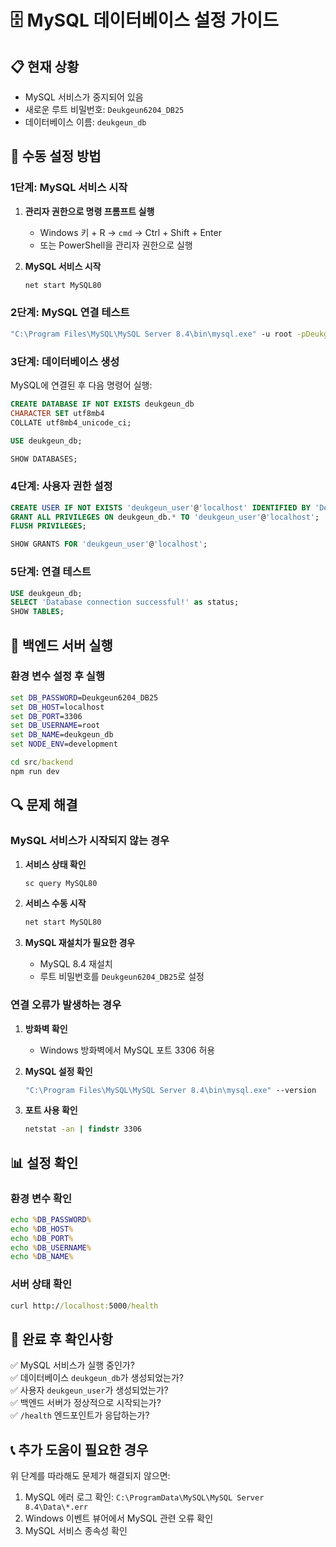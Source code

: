 # 🗄️ MySQL 데이터베이스 설정 가이드

## 📋 현재 상황
- MySQL 서비스가 중지되어 있음
- 새로운 루트 비밀번호: `Deukgeun6204_DB25`
- 데이터베이스 이름: `deukgeun_db`

## 🔧 수동 설정 방법

### 1단계: MySQL 서비스 시작
1. **관리자 권한으로 명령 프롬프트 실행**
   - Windows 키 + R → `cmd` → Ctrl + Shift + Enter
   - 또는 PowerShell을 관리자 권한으로 실행

2. **MySQL 서비스 시작**
   ```cmd
   net start MySQL80
   ```

### 2단계: MySQL 연결 테스트
```cmd
"C:\Program Files\MySQL\MySQL Server 8.4\bin\mysql.exe" -u root -pDeukgeun6204_DB25
```

### 3단계: 데이터베이스 생성
MySQL에 연결된 후 다음 명령어 실행:
```sql
CREATE DATABASE IF NOT EXISTS deukgeun_db 
CHARACTER SET utf8mb4 
COLLATE utf8mb4_unicode_ci;

USE deukgeun_db;

SHOW DATABASES;
```

### 4단계: 사용자 권한 설정
```sql
CREATE USER IF NOT EXISTS 'deukgeun_user'@'localhost' IDENTIFIED BY 'Deukgeun6204_DB25';
GRANT ALL PRIVILEGES ON deukgeun_db.* TO 'deukgeun_user'@'localhost';
FLUSH PRIVILEGES;

SHOW GRANTS FOR 'deukgeun_user'@'localhost';
```

### 5단계: 연결 테스트
```sql
USE deukgeun_db;
SELECT 'Database connection successful!' as status;
SHOW TABLES;
```

## 🚀 백엔드 서버 실행

### 환경 변수 설정 후 실행
```cmd
set DB_PASSWORD=Deukgeun6204_DB25
set DB_HOST=localhost
set DB_PORT=3306
set DB_USERNAME=root
set DB_NAME=deukgeun_db
set NODE_ENV=development

cd src/backend
npm run dev
```

## 🔍 문제 해결

### MySQL 서비스가 시작되지 않는 경우
1. **서비스 상태 확인**
   ```cmd
   sc query MySQL80
   ```

2. **서비스 수동 시작**
   ```cmd
   net start MySQL80
   ```

3. **MySQL 재설치가 필요한 경우**
   - MySQL 8.4 재설치
   - 루트 비밀번호를 `Deukgeun6204_DB25`로 설정

### 연결 오류가 발생하는 경우
1. **방화벽 확인**
   - Windows 방화벽에서 MySQL 포트 3306 허용

2. **MySQL 설정 확인**
   ```cmd
   "C:\Program Files\MySQL\MySQL Server 8.4\bin\mysql.exe" --version
   ```

3. **포트 사용 확인**
   ```cmd
   netstat -an | findstr 3306
   ```

## 📊 설정 확인

### 환경 변수 확인
```cmd
echo %DB_PASSWORD%
echo %DB_HOST%
echo %DB_PORT%
echo %DB_USERNAME%
echo %DB_NAME%
```

### 서버 상태 확인
```cmd
curl http://localhost:5000/health
```

## 🎯 완료 후 확인사항

✅ MySQL 서비스가 실행 중인가?  
✅ 데이터베이스 `deukgeun_db`가 생성되었는가?  
✅ 사용자 `deukgeun_user`가 생성되었는가?  
✅ 백엔드 서버가 정상적으로 시작되는가?  
✅ `/health` 엔드포인트가 응답하는가?  

## 📞 추가 도움이 필요한 경우

위 단계를 따라해도 문제가 해결되지 않으면:
1. MySQL 에러 로그 확인: `C:\ProgramData\MySQL\MySQL Server 8.4\Data\*.err`
2. Windows 이벤트 뷰어에서 MySQL 관련 오류 확인
3. MySQL 서비스 종속성 확인
